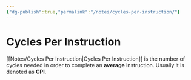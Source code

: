 ```yaml
---
{"dg-publish":true,"permalink":"/notes/cycles-per-instruction/"}
---
```




# Cycles Per Instruction
[[Notes/Cycles Per Instruction\|Cycles Per Instruction]] is the number of cycles needed in order to complete an **average** instruction.
Usually it is denoted as **CPI**.
